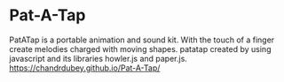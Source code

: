 # Pat-A-Tap
 PatATap is a portable animation and sound kit. With the touch of a finger create melodies charged with moving shapes.
 patatap created by using javascript and its libraries howler.js and paper.js.
 https://chandrdubey.github.io/Pat-A-Tap/
